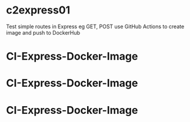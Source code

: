 # c2express01

Test simple routes in Express eg GET, POST
use GitHub Actions to create image and push to DockerHub
# CI-Express-Docker-Image
# CI-Express-Docker-Image
# CI-Express-Docker-Image
